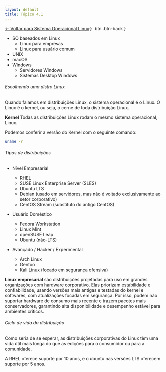 ```yaml
---
layout: default 
title: Tópico 4.1
---
```


[← Voltar para Sistema Operacional Linux](/linux-essentials/01-book-lpi/Topico-04-Sistema-Operacional-Linux/){: .btn .btn-back }

* SO baseados em Linux
  * Linux para empresas
  * Linux para usuário comum
* UNIX
* macOS
* Windows
  * Servidores Windows
  * Sistemas Desktop Windows

###### Escolhendo uma distro Linux

Quando falamos em distribuições Linux, o sistema operacional é o Linux. O Linux é o kernel, ou
seja, o cerne de toda distribuição Linux.

**Kernel**
Todas as distribuições Linux rodam o mesmo sistema operacional, Linux.

Podemos conferir a versão do Kernel com o seguinte comando:

```sh
uname -r
```

###### Tipos de distribuições

* Nível Empresarial
  * RHEL
  * SUSE Linux Enterprise Server (SLES)
  * Ubuntu LTS
  * Debian (usado em servidores, mas não é voltado exclusivamente ao setor corporativo)
  * CentOS Stream (substituto do antigo CentOS)

* Usuário Doméstico
  * Fedora Workstation
  * Linux Mint
  * openSUSE Leap
  * Ubuntu (não-LTS)

* Avançado / Hacker / Experimental
  * Arch Linux
  * Gentoo
  * Kali Linux (focado em segurança ofensiva)

**Linux empresarial** são distribuições projetadas para uso em grandes organizações com hardware corporativo. Elas priorizam estabilidade e confiabilidade, usando versões mais antigas e testadas do kernel e softwares, com atualizações focadas em segurança. Por isso, podem não suportar hardware de consumo mais recente e trazem pacotes mais conservadores, garantindo alta disponibilidade e desempenho estável para ambientes críticos.

###### Ciclo de vida da distribuição
Como seria de se esperar, as distribuições corporativas do Linux têm uma vida útil mais longa do
que as edições para o consumidor ou para a comunidade.

A RHEL oferece suporte por 10 anos, e o ubuntu nas versões LTS oferecem suporte por 5 anos.
